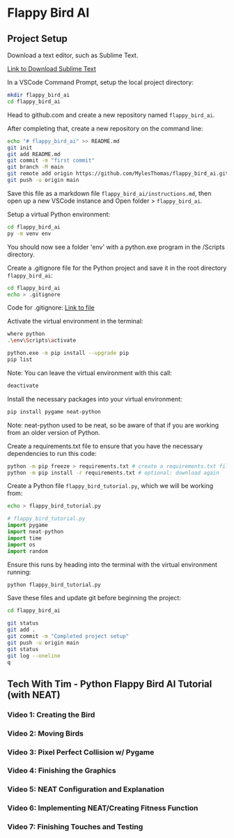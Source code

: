 # Flappy Bird AI

## Project Setup

Download a text editor, such as Sublime Text.

[Link to Download Sublime Text](https://www.sublimetext.com/)

In a VSCode Command Prompt, setup the local project directory:

```sh
mkdir flappy_bird_ai
cd flappy_bird_ai
```

Head to github.com and create a new repository named `flappy_bird_ai`.

After completing that, create a new repository on the command line:

```sh
echo "# flappy_bird_ai" >> README.md
git init
git add README.md
git commit -m "first commit"
git branch -M main
git remote add origin https://github.com/MylesThomas/flappy_bird_ai.git
git push -u origin main
```

Save this file as a markdown file `flappy_bird_ai/instructions.md`, then open up a new VSCode instance and Open folder > `flappy_bird_ai`.

Setup a virtual Python environment:

```sh
cd flappy_bird_ai
py -m venv env
```

You should now see a folder 'env' with a python.exe program in the /Scripts directory.

Create a .gitignore file for the Python project and save it in the root directory `flappy_bird_ai`:

```sh
cd flappy_bird_ai
echo > .gitignore
```

Code for .gitignore: [Link to file](https://github.com/github/gitignore/blob/main/Python.gitignore)

Activate the virtual environment in the terminal:

```sh
where python
.\env\Scripts\activate

python.exe -m pip install --upgrade pip
pip list
```

Note: You can leave the virtual environment with this call:

```sh
deactivate
```

Install the necessary packages into your virtual environment:

```sh
pip install pygame neat-python
```

Note: neat-python used to be neat, so be aware of that if you are working from an older version of Python.

Create a requirements.txt file to ensure that you have the necessary dependencies to run this code:

```sh
python -m pip freeze > requirements.txt # create a requirements.txt file
python -m pip install -r requirements.txt # optional: download again
```

Create a Python file `flappy_bird_tutorial.py`, which we will be working from:

```sh
echo > flappy_bird_tutorial.py
```

```py
# flappy_bird_tutorial.py
import pygame
import neat-python
import time
import os
import random
```

Ensure this runs by heading into the terminal with the virtual environment running:

```sh
python flappy_bird_tutorial.py
```

Save these files and update git before beginning the project:

```sh
cd flappy_bird_ai

git status
git add .
git commit -m "Completed project setup"
git push -u origin main
git status
git log --oneline
q
```

## Tech With Tim - Python Flappy Bird AI Tutorial (with NEAT)

### Video 1: Creating the Bird

### Video 2: Moving Birds

### Video 3: Pixel Perfect Collision w/ Pygame

### Video 4: Finishing the Graphics

### Video 5: NEAT Configuration and Explanation

### Video 6: Implementing NEAT/Creating Fitness Function

### Video 7: Finishing Touches and Testing